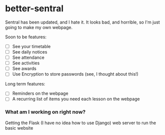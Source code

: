 # better-sentral
Sentral has been updated, and I hate it. It looks bad, and horrible, so I'm just going to make my own webpage.

Soon to be features:
 - [ ] See your timetable
 - [ ] See daily notices
 - [ ] See attendance
 - [ ] See activities
 - [ ] See awards
 - [ ] Use Encryption to store passwords (see, I thought about this!)

Long term features:
 - [ ] Reminders on the webpage
 - [ ] A recurring list of items you need each lesson on the webpage

### What am I working on right now?
Getting the Flask (I have no idea how to use Django) web server to run the basic website

